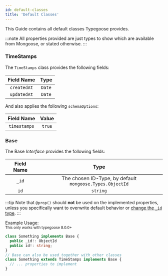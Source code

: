 ```yaml
---
id: default-classes
title: 'Default Classes'
---
```


This Guide contains all default classes Typegoose provides.

:::note
All properties provided are just types to show which are available from Mongoose, or stated otherwise.
:::

### TimeStamps

The `TimeStamps` class provides the following fields:

| Field Name  |  Type  |
| :---------: | :----: |
| `createdAt` | `Date` |
| `updatedAt` | `Date` |

And also applies the following `schemaOptions`:

|  Field Name  | Value  |
| :----------: | :----: |
| `timestamps` | `true` |

### Base

The Base *Interface* provides the following fields:

| Field Name |                           Type                           |
| :--------: | :------------------------------------------------------: |
|   `_id`    | The chosen ID-Type, by default `mongoose.Types.ObjectId` |
|    `id`    |                         `string`                         |

:::tip
Note that `@prop()` should **not** be used on the implemented properties, unless you specifically want to overwrite default behavior or [change the `_id` type](./advanced/changeIDType.md).
:::

Example Usage:  
<sub>This only works with typegoose 8.0.0+</sub>

```ts
class Something implements Base {
  public _id!: ObjectId
  public id!: string;
}
// Base can also be used together with other classes
class Something extends TimeStamps implements Base {
  // ... properties to implement
}
```
